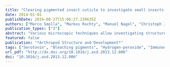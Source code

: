 ```yaml
---
title: "Clearing pigmented insect cuticle to investigate small insects' organs in situ using confocal laser-scanning microscopy (CLSM)"
date: 2014-01-01
publishDate: 2019-08-27T15:06:27.239635Z
authors: ["Marco Smolla", "Markus Ruchty", "Manuel Nagel", "Christoph J. Kleineidam"]
publication_types: ["2"]
abstract: "Various microscopic techniques allow investigating structures from submicron to millimeter range, however, this is only possible if the structures of interest are not covered by pigmented cuticle. Here, we present a protocol that combines clearing of pigmented cuticle while preserving both, hard and soft tissues. The resulting transparent cuticle allows confocal laser-scanning microscopy (CLSM), which yields high-resolution images of e.g. the brain, glands, muscles and fine cuticular structures. Using a fluorescent dye, even single labeled neurons can be visualized and resolved up to an imaging depth of 150??m through the cleared cuticle. Hydrogen-peroxide, which was used to clear the cuticle, does not preclude immunocytochemical techniques, shown by successful labeling of serotonin-immunoreactive neurons (5HT-ir) in the ants' brain. The 'transparent insect protocol' presented here is especially suited for small arthropods where dissection of organs is very demanding and difficult to achieve. Furthermore, the insect organs are preserved in situ thus allowing a more precise three-dimensional reconstruction of the structures of interest compared to, e.g., dissected or sectioned tissue. ?? 2014 Elsevier Ltd."
featured: false
publication: "*Arthropod Structure and Development*"
tags: ["Serotonin", "Bleaching pigments", "Hydrogen-peroxide", "Immunocytochemistry", "Insect anatomy", "Transparent cuticle"]
url_pdf: "http://dx.doi.org/10.1016/j.asd.2013.12.006"
doi: "10.1016/j.asd.2013.12.006"
---
```


